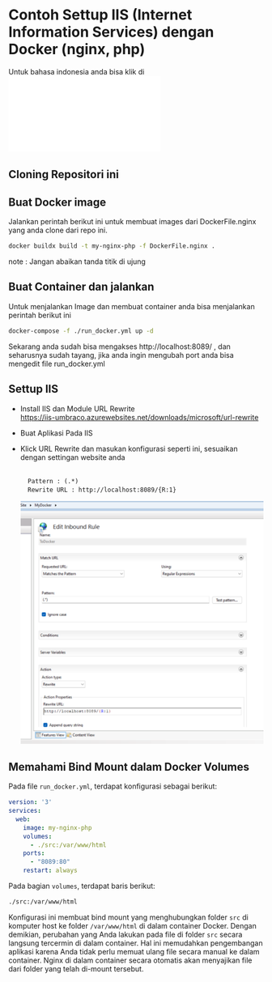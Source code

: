 # Contoh Settup IIS (Internet Information Services) dengan Docker (nginx, php)

Untuk bahasa indonesia anda bisa klik di ![sini](./README_id.md) 

## Cloning Repositori ini 

## Buat Docker image 

Jalankan perintah berikut ini untuk membuat images dari DockerFile.nginx yang anda clone dari repo ini.

```sh
docker buildx build -t my-nginx-php -f DockerFile.nginx .

```
note : Jangan abaikan tanda titik di ujung

## Buat Container dan jalankan

Untuk menjalankan Image dan membuat container anda bisa menjalankan perintah berikut ini

```bash
docker-compose -f ./run_docker.yml up -d

```

Sekarang anda sudah bisa mengakses http://localhost:8089/ , dan seharusnya sudah tayang, jika anda ingin mengubah port anda bisa mengedit file run_docker.yml
 
## Settup IIS 

- Install IIS dan Module  URL Rewrite    
    https://iis-umbraco.azurewebsites.net/downloads/microsoft/url-rewrite 
- Buat Aplikasi Pada IIS
- Klick URL Rewrite dan masukan konfigurasi seperti ini, sesuaikan dengan settingan website anda   
  
  ```txt
    
    Pattern : (.*)
    Rewrite URL : http://localhost:8089/{R:1}
  ```
  ![img](./docimg/rewrite_url.png)

## Memahami Bind Mount dalam Docker Volumes
 
Pada file `run_docker.yml`, terdapat konfigurasi sebagai berikut:

```yml
version: '3'
services:
  web:
    image: my-nginx-php
    volumes:
      - ./src:/var/www/html
    ports:
      - "8089:80"
    restart: always
```

Pada bagian `volumes`, terdapat baris berikut:

```sh
./src:/var/www/html
```

Konfigurasi ini membuat bind mount yang menghubungkan folder `src` di komputer host ke folder `/var/www/html` di dalam container Docker. Dengan demikian, perubahan yang Anda lakukan pada file di folder `src` secara langsung tercermin di dalam container. Hal ini memudahkan pengembangan aplikasi karena Anda tidak perlu memuat ulang file secara manual ke dalam container. Nginx di dalam container secara otomatis akan menyajikan file dari folder yang telah di-mount tersebut.